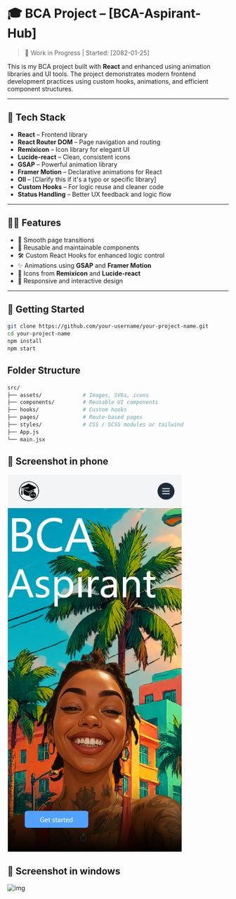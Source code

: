 # 🎓 BCA Project – [BCA-Aspirant-Hub]

> 🚧 Work in Progress | Started: [2082-01-25]

This is my BCA project built with **React** and enhanced using animation libraries and UI tools. The project demonstrates modern frontend development practices using custom hooks, animations, and efficient component structures.

---

## 🧰 Tech Stack

- **React** – Frontend library
- **React Router DOM** – Page navigation and routing
- **Remixicon** – Icon library for elegant UI
- **Lucide-react** – Clean, consistent icons
- **GSAP** – Powerful animation library
- **Framer Motion** – Declarative animations for React
- **Oll** – [Clarify this if it's a typo or specific library]
- **Custom Hooks** – For logic reuse and cleaner code
- **Status Handling** – Better UX feedback and logic flow

---

## 🧑‍💻 Features

- 🔁 Smooth page transitions
- 🧠 Reusable and maintainable components
- 🛠️ Custom React Hooks for enhanced logic control
- ✨ Animations using **GSAP** and **Framer Motion**
- 🎨 Icons from **Remixicon** and **Lucide-react**
- 📱 Responsive and interactive design

---

## 🚀 Getting Started

```bash
git clone https://github.com/your-username/your-project-name.git
cd your-project-name
npm install
npm start
```
## Folder Structure
```bash
src/
├── assets/             # Images, SVGs, icons
├── components/         # Reusable UI components
├── hooks/              # Custom hooks
├── pages/              # Route-based pages
├── styles/             # CSS / SCSS modules or tailwind
├── App.js
└── main.jsx
```

## 📸 Screenshot in phone
![img](src/assets/siteImg/phone01.png)


## 📸 Screenshot in windows
![img](/src/assets/siteImg/win01.png)
